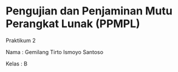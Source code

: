 # Pengujian dan Penjaminan Mutu Perangkat Lunak (PPMPL)

Praktikum 2

Nama : Gemilang Tirto Ismoyo Santoso

Kelas : B
